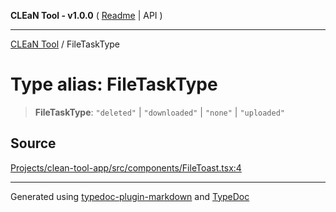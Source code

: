 **CLEaN Tool - v1.0.0** ( [Readme](../README.md) \| API )

***

[CLEaN Tool](../exports.md) / FileTaskType

# Type alias: FileTaskType

> **FileTaskType**: `"deleted"` \| `"downloaded"` \| `"none"` \| `"uploaded"`

## Source

[Projects/clean-tool-app/src/components/FileToast.tsx:4](https://github.com/yuckyh/clean-tool-app/)

***

Generated using [typedoc-plugin-markdown](https://www.npmjs.com/package/typedoc-plugin-markdown) and [TypeDoc](https://typedoc.org/)

